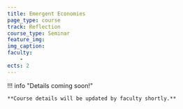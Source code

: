 ```yaml
---
title: Emergent Economies
page_type: course
track: Reflection
course_type: Seminar
feature_img:
img_caption:
faculty:
    - 
ects: 2
---
```


!!! info "Details coming soon!"

    **Course details will be updated by faculty shortly.**